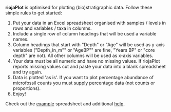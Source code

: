 <style>
ol {
  font-size: 1em;
}
</style>
**riojaPlot** is optimised for plotting (bio)stratigraphic data.  Follow these simple rules to get started:

1. Put your data in an Excel spreadsheet organised with samples / levels in rows and variables / taxa in columns.
2. Include a single row of column headings that will be used a variable names.
3. Column headings that start with "Depth" or "Age" will be used as y-axis variables ("Depth_in_m"" or "AgeBP"" are fine, "Years BP" or "core depth" are not). All other columns will be used as x-axis variables.
4. Your data must be all numeric and have no missing values. If riojaPlot reports missing values cut and paste your data into a blank spreadsheet and try again.
5. Data is plotted 'as is'. If you want to plot percentage abundance of microfossil counts you must supply percentage data (not counts or proportions).  
6. Enjoy!

Check out the [example](aber.xlsx) spreadsheet and additional [help](riojaPlot.pdf).